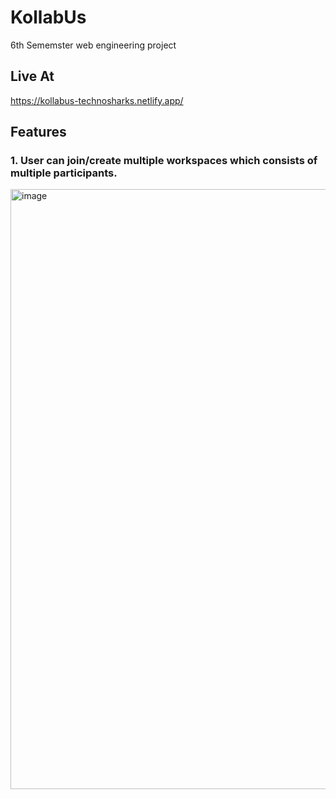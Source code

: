 # KollabUs

6th Sememster web engineering project

## Live At

https://kollabus-technosharks.netlify.app/

## Features

### 1. User can join/create multiple workspaces which consists of multiple participants. 
<img width="960" alt="image" src="https://user-images.githubusercontent.com/80584151/233901060-bd5624e0-085f-46c8-b627-b0bd1f4fe431.png">


